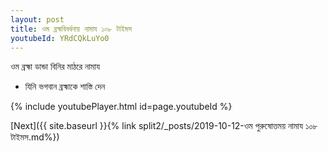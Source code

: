 ```yaml
---
layout: post
title: ওম ব্রহ্মবিবর্ধনায় নামায ১০৮ টাইমস
youtubeId: YRdCQkLuYo0
---
```

 
 
 ওম ব্রহ্মা ডান্ডা বিনির মাঠরে নামায  
 
 -  যিনি ভগবান ব্রহ্মাকে শাস্তি দেন 
 
  
 
  
 
 
 
 
 
 


{% include youtubePlayer.html id=page.youtubeId %}
 
[Next]({{ site.baseurl }}{% link  split2/_posts/2019-10-12-ওম পুরুষোত্তময় নামায ১০৮ টাইমস.md%})
 
